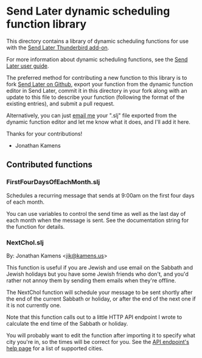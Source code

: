 # Send Later dynamic scheduling function library

This directory contains a library of dynamic scheduling functions for use with the [Send Later Thunderbird add-on](https://addons.thunderbird.net/thunderbird/addon/send-later-3/).

For more information about dynamic scheduling functions, see the [Send Later user guide](https://blog.kamens.us/send-later/#dynamic).

The preferred method for contributing a new function to this library is to fork [Send Later on Github](https://github.com/jikamens/send-later), export your function from the dynamic function editor in Send Later, commit it in this directory in your fork along with an update to this file to describe your function (following the format of the existing entries), and submit a pull request.

Alternatively, you can just [email me](mailto:jik@kamens.us) your ".slj" file exported from the dynamic function editor and let me know what it does, and I'll add it here.

Thanks for your contributions!

- Jonathan Kamens

## Contributed functions

### FirstFourDaysOfEachMonth.slj

Schedules a recurring message that sends at 9:00am on the first four days of each month.

You can use variables to control the send time as well as the last day of each month when the message is sent. See the documentation string for the function for details.

### NextChol.slj

By: Jonathan Kamens &lt;[jik@kamens.us](mailto:jik@kamens.us)&gt;

This function is useful if you are Jewish and use email on the Sabbath and Jewish holidays but you have some Jewish friends who don't, and you'd rather not annoy them by sending them emails when they're offline.

The NextChol function will schedule your message to be sent shortly after the end of the current Sabbath or holiday, or after the end of the next one if it is not currently one.

Note that this function calls out to a little HTTP API endpoint I wrote to calculate the end time of the Sabbath or holiday.

You will probably want to edit the function after importing it to specify what city you're in, so the times will be correct for you. See the [API endpoint's help page](https://jewish-holidays.kamens.us/next-chol?help) for a list of supported cities.

